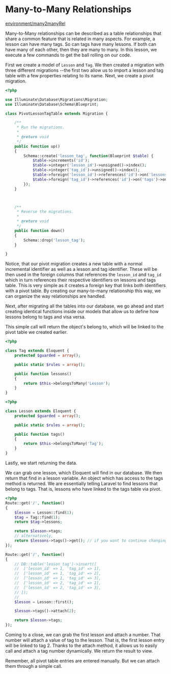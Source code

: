 Many-to-Many Relationships
==========================

[environment/many2manyRel](https://github.com/KLVTZ/Laracasts/tree/environment/many2manyRel)

Many-to-Many relationships can be described as a table relationships that share
a common feature that is related in many aspects. For example, a lesson can have
many tags. So can tags have many lessons. If both can have many of each other,
then they are many to many. In this lesson, we execute a few commands to get the
ball rolling on our code.

First we create a model of `Lesson` and `Tag`. We then created a migration with
three different migrations --the first two allow us to import a lesson and tag
table with a few properties relating to its name. Next, we create a pivot
migration.

```php
<?php

use Illuminate\Database\Migrations\Migration;
use Illuminate\Database\Schema\Blueprint;

class PivotLessonTagTable extends Migration {

	/**
	 * Run the migrations.
	 *
	 * @return void
	 */
	public function up()
	{
		Schema::create('lesson_tag', function(Blueprint $table) {
			$table->increments('id');
			$table->integer('lesson_id')->unsigned()->index();
			$table->integer('tag_id')->unsigned()->index();
			$table->foreign('lesson_id')->references('id')->on('lessons')->onDelete('cascade');
			$table->foreign('tag_id')->references('id')->on('tags')->onDelete('cascade');
		});
	}



	/**
	 * Reverse the migrations.
	 *
	 * @return void
	 */
	public function down()
	{
		Schema::drop('lesson_tag');
	}

}
```

Notice, that our pivot migration creates a new table with a normal incremental
identifier as well as a lesson and tag identifier. These will be then used in
the foreign columns that references the `lesson_id` and `tag_id` which in turn
references their respective identifiers on lessons and tags table. This is very
simple as it creates a foreign key that links both identifiers with a pivot
table. By creating our many-to-many relationship this way, we can organize the
way relationships are handled.

Next, after migrating all the tables into our database, we go ahead and start
creating identical functions inside our models that allow us to define how
lessons belong to tags and visa versa.

This simple call will return the object's belong to, which will be linked to the
pivot table we created earlier. 

```php
<?php

class Tag extends Eloquent {
	protected $guarded = array();

	public static $rules = array();

	public function lessons()
	{
		return $this->belongsToMany('Lesson');
	}
}
```

```php
<?php

class Lesson extends Eloquent {
	protected $guarded = array();

	public static $rules = array();

	public function tags()
	{
		return $this->belongsToMany('Tag');
	}
}
```

Lastly, we start returning the data.

We can grab one lesson, which Eloquent will find in our database. We then return
that find in a lesson variable. An object which has access to the tags method is
returned. We are essentially telling Laravel to find lessons that belong to
tags. That is, lessons who have linked to the tags table via pivot.

```php
<?php 
Route::get('/', function()
{
	$lesson = Lesson::find(1);
	$tag = Tag::find(1);
	return $tag->lessons;

	return $lesson->tags;
	// alternatively, 
	return $lessons->tags()->get(); // if you want to continue changing.
});

Route::get('/', function()
{
	// DB::table('lesson_tag')->insert([
	// 	['lesson_id' => 1, 'tag_id' => 1],
	// 	['lesson_id' => 1, 'tag_id' => 2],
	// 	['lesson_id' => 1, 'tag_id' => 3],
	// 	['lesson_id' => 2, 'tag_id' => 1],
	// 	['lesson_id' => 2, 'tag_id' => 3],
	// ]);
    //
	$lesson = Lesson::first();

	$lesson->tags()->attach(2);

	return $lesson->tags;
});
```


Coming to a close, we can grab the first lesson and attach a number. That number
will attach a value of tag to the lesson. That is, the first lesson entry will
be linked to tag 2. Thanks to the attach method, it allows us to easily call and
attach a tag number dynamically. We return the result to view. 


Remember, all pivot table entries are entered manually. But we can attach them
through a simple call.


